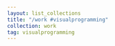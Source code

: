 ```yaml
---
layout: list_collections
title: "/work #visualprogramming"
collection: work
tag: visualprogramming
---
```

